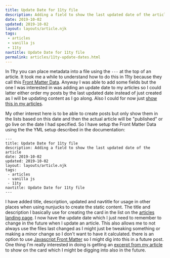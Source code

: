 ```yaml
---
title: Update Date for 11ty file
description: Adding a field to show the last updated date of the article using Front Matter Data of 11ty 
date: 2019-10-02
updated: 2019-10-02
layout: layouts/article.njk
tags: 
 - articles
 - vanilla js
 - 11ty
navtitle: Update Date for 11ty file
permalink: articles/11ty-update-dates.html
---
```

In 11ty you can place metadata into a file using the ```---``` at the top of an article. It took me a while to understand how to do this in 11ty because they call this [Front Matter Data](https://www.11ty.io/docs/data-frontmatter/). Anyway I was able to add some fields but the one I was interested in was adding an update date to my articles so I could latter either order my posts by the last updated date instead of just created as I will be updating content as I go along. Also I could for now just [show this in my articles](/articles/191002-dates-11ty-templates).

My other interest here is to be able to create posts but only show them in the lists based on this date and then the actual article will be "published" or go live on the date I had specified. So I have setup the Front Matter Data using the the YML setup described in the documentation:

```
---
title: Update Date for 11ty file
description: Adding a field to show the last updated date of the article 
date: 2019-10-02
updated: 2019-10-02
layout: layouts/article.njk
tags: 
 - articles
 - vanilla js
 - 11ty
navtitle: Update Date for 11ty file
---
```

I have added title, description, updated and navtitle for usage in other places when using nunjucks to create the static content. The title and description I basically use for creating the card in the list on the [articles landing page](/articles). I now have the update date which I just need to remember to change in the future when I update an article. This also allows me to not always use the files last changed as I might just be tweaking something or making a minor change so I don't want to have it calculated. there is an option to use [Javascript Front Matter](https://www.11ty.io/docs/data-frontmatter/#javascript-front-matter) so I might dig into this in a future post. One thing I'm really interested in doing is getting an [excerpt from my article](https://www.11ty.io/docs/data-frontmatter/#example%3A-parse-excerpts-from-content) to show on the card which I might be digging into also in the future. 


